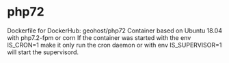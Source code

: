 # php72
Dockerfile for DockerHub: geohost/php72
Container based on Ubuntu 18.04 with php7.2-fpm or corn
If the container was started with the env IS_CRON=1 make it only run the cron daemon
or with env IS_SUPERVISOR=1 will start the supervisord.
